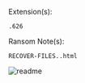 Extension(s): 
```
.626
```
Ransom Note(s): 
```
RECOVER-FILES..html
```
![readme](https://github.com/user-attachments/assets/c384ca38-1dfb-44d2-9ae4-6310fee4aae8)
